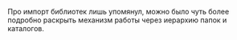 Про импорт библиотек лишь упомянул, можно было чуть более подробно раскрыть механизм работы через иерархию папок и
каталогов.